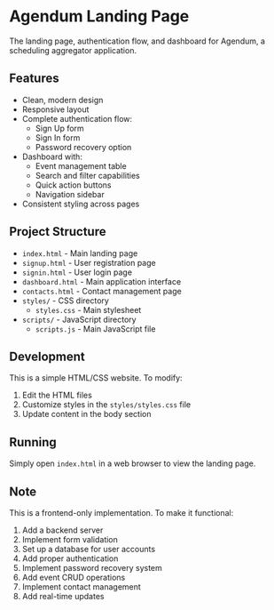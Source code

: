 # Agendum Landing Page

The landing page, authentication flow, and dashboard for Agendum, a scheduling aggregator application.

## Features

- Clean, modern design
- Responsive layout
- Complete authentication flow:
  - Sign Up form
  - Sign In form
  - Password recovery option
- Dashboard with:
  - Event management table
  - Search and filter capabilities
  - Quick action buttons
  - Navigation sidebar
- Consistent styling across pages

## Project Structure

- `index.html` - Main landing page
- `signup.html` - User registration page
- `signin.html` - User login page
- `dashboard.html` - Main application interface
- `contacts.html` - Contact management page
- `styles/` - CSS directory
  - `styles.css` - Main stylesheet
- `scripts/` - JavaScript directory
  - `scripts.js` - Main JavaScript file

## Development

This is a simple HTML/CSS website. To modify:
1. Edit the HTML files
2. Customize styles in the `styles/styles.css` file
3. Update content in the body section

## Running

Simply open `index.html` in a web browser to view the landing page.

## Note

This is a frontend-only implementation. To make it functional:
1. Add a backend server
2. Implement form validation
3. Set up a database for user accounts
4. Add proper authentication
5. Implement password recovery system
6. Add event CRUD operations
7. Implement contact management
8. Add real-time updates
